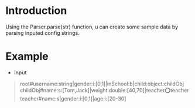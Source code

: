 # Introduction
Using the Parser.parse(str)  function, u can create some sample data by parsing inputed config strings.

# Example
 - Input
 > root#username:string|gender:i:[0,1]|inSchool:b|child:object:childObj
 > childObj#name:s:[Tom,Jack]|weight:double:[40,70]|teacher:o:teacher
 > teacher#name:s|gender:i:[0,1]|age:i:[20-30]

